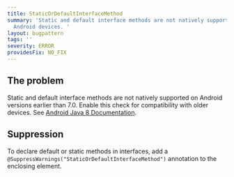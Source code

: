 ```yaml
---
title: StaticOrDefaultInterfaceMethod
summary: 'Static and default interface methods are not natively supported on older
  Android devices. '
layout: bugpattern
tags: ''
severity: ERROR
providesFix: NO_FIX
---
```


<!--
*** AUTO-GENERATED, DO NOT MODIFY ***
To make changes, edit the @BugPattern annotation or the explanation in docs/bugpattern.
-->

## The problem
Static and default interface methods are not natively supported on Android
versions earlier than 7.0. Enable this check for compatibility with older
devices. See [Android Java 8
Documentation](https://developer.android.com/guide/platform/j8-jack.html).


## Suppression

To declare default or static methods in interfaces, add a
`@SuppressWarnings("StaticOrDefaultInterfaceMethod")` annotation to the
enclosing element.

